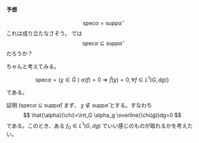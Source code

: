 #### 予想
$$\mathrm{spec}\alpha=\mathrm{supp}\hat{\alpha}$$
これは成り立たなさそう。
では
$$
\mathrm{spec}\alpha\subseteq\mathrm{supp}\hat{\alpha}
$$
だろうか？

ちゃんと考えてみる。

$$
\mathrm{spec}\alpha=\{\chi\in \hat{G}\mid \alpha(f)=0 \Rightarrow \hat{f}(\chi)=0, \forall f\in L^1(G,dg)\}
$$

である。


証明
($\mathrm{spec}\alpha \subseteq \mathrm{supp}\hat{\alpha}$)
まず、 $\chi\notin \mathrm{supp}\hat{\alpha}$ とする。すなわち
$$
\hat{\alpha}(\chi)=\int_G \alpha_g \overline{\chi(g)}dg=0
$$
である。このとき、ある $f_0\in L^1(G,dg)$ でいい感じのものが取れるかを考えたい。
